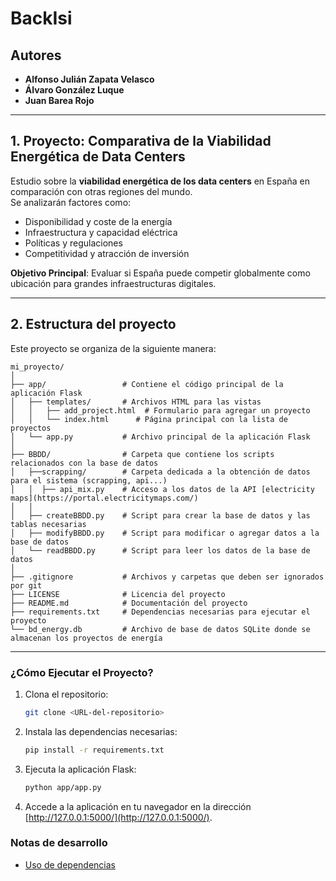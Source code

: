 # BackIsi

## Autores

- **Alfonso Julián Zapata Velasco**  
- **Álvaro González Luque**  
- **Juan Barea Rojo**

---

## 1. Proyecto: Comparativa de la Viabilidad Energética de Data Centers

Estudio sobre la **viabilidad energética de los data centers** en España en comparación con otras regiones del mundo.  
Se analizarán factores como:

- Disponibilidad y coste de la energía
- Infraestructura y capacidad eléctrica
- Políticas y regulaciones
- Competitividad y atracción de inversión

**Objetivo Principal**: Evaluar si España puede competir globalmente como ubicación para grandes infraestructuras digitales.

---

## 2. Estructura del proyecto

Este proyecto se organiza de la siguiente manera:

```plaintext
mi_proyecto/
│
├── app/                 # Contiene el código principal de la aplicación Flask
│   ├── templates/       # Archivos HTML para las vistas
│   │   ├── add_project.html  # Formulario para agregar un proyecto
│   │   └── index.html      # Página principal con la lista de proyectos
│   └── app.py           # Archivo principal de la aplicación Flask
│
├── BBDD/                # Carpeta que contiene los scripts relacionados con la base de datos
│   ├──scrapping/        # Carpeta dedicada a la obtención de datos para el sistema (scrapping, api...)
│   │  ├── api_mix.py    # Acceso a los datos de la API [electricity maps](https://portal.electricitymaps.com/)
│   │
│   ├── createBBDD.py    # Script para crear la base de datos y las tablas necesarias
│   ├── modifyBBDD.py    # Script para modificar o agregar datos a la base de datos
│   └── readBBDD.py      # Script para leer los datos de la base de datos
│
├── .gitignore           # Archivos y carpetas que deben ser ignorados por git
├── LICENSE              # Licencia del proyecto
├── README.md            # Documentación del proyecto
├── requirements.txt     # Dependencias necesarias para ejecutar el proyecto
└── bd_energy.db         # Archivo de base de datos SQLite donde se almacenan los proyectos de energía
```

---

### ¿Cómo Ejecutar el Proyecto?

1. Clona el repositorio:

   ```bash
   git clone <URL-del-repositorio>
   ```

2. Instala las dependencias necesarias:

   ```bash
   pip install -r requirements.txt
   ```

3. Ejecuta la aplicación Flask:

   ```bash
   python app/app.py
   ```

4. Accede a la aplicación en tu navegador en la dirección [http://127.0.0.1:5000/](http://127.0.0.1:5000/).

### Notas de desarrollo

- [Uso de dependencias](https://github.com/AlfonsoJulian/BackIsi/pull/20#issuecomment-2704798823)